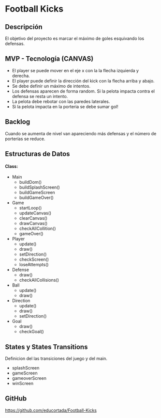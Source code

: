 # Football Kicks

## Descripción

El objetivo del proyecto es marcar el máximo de goles esquivando los defensas.

## MVP - Tecnología (CANVAS)

- El player se puede mover en el eje x con la la flecha izquierda y derecha.
- El player puede definir la dirección del kick con la flecha arriba y abajo.
- Se debe definir un máximo de intentos.
- Los defensas aparecen de forma random. Si la pelota impacta contra el defensa se resta un intento.
- La pelota debe rebotar con las paredes laterales.
- Si la pelota impacta en la porteria se debe sumar gol!

## Backlog

Cuando se aumenta de nivel van apareciendo más defensas y el número de porterías se reduce.

## Estructuras de Datos

#### Class:

- Main
  - buildDom()
  - buildSplashScreen()
  - buildGameScreen
  - buildGameOver()
- Game
  - startLoop()
  - updateCanvas()
  - clearCanvas()
  - drawCanvas()
  - checkAllCollition()
  - gameOver()
- Player
  - update()
  - draw()
  - setDirection()
  - checkScreen()
  - loseAttempts()
- Defense
  - draw()
  - checkAllCollisions()
- Ball
  - update()
  - draw()
- Direction
  - update()
  - draw()
  - setDirection()
- Goal
  - draw()
  - checkGoal()

## States y States Transitions

Definicion del las transiciones del juego y del main.

- splashScreen
- gameScreen
- gameoverScreen
- winScreen

## GitHub

https://github.com/educortada/Football-Kicks



